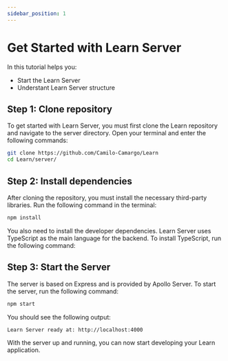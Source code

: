 ```yaml
---
sidebar_position: 1
---
```


# Get Started with Learn Server

In this tutorial helps you:

* Start the Learn Server
* Understant Learn Server structure


## Step 1: Clone repository
To get started with Learn Server, you must first clone the Learn repository 
and navigate to the server directory. Open your terminal and enter the
following commands:

```bash
git clone https://github.com/Camilo-Camargo/Learn
cd Learn/server/
```
## Step 2: Install dependencies
After cloning the repository, you must install the necessary third-party libraries. 
Run the following command in the terminal:

```bash
npm install
```

You also need to install the developer dependencies. Learn Server uses TypeScript 
as the main language for the backend. To install TypeScript, run the following 
command:


## Step 3: Start the Server
The server is based on Express and is provided by Apollo Server.
To start the server, run the following command:

```bash
npm start
```
You should see the following output:

```bash
Learn Server ready at: http://localhost:4000
```
With the server up and running, you can now start developing your Learn application.
